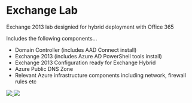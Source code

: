 # Exchange  Lab

<p>Exchange 2013 lab designied for hybrid deployment with Office 365</p>

<p>Includes the following components...</p>
<ul>
<li>Domain Controller (includes AAD Connect install) </li>
<li>Exchange 2013 (includes Azure AD PowerShell tools install)</li>
<li>Exchange 2013 Configuration ready for Exchange Hybrid</li>
<li>Azure Public DNS Zone</li>
<li>Relevant Azure infrastructure components including network, firewall rules etc</li>
</ul>

<a href="https://portal.azure.cn/#create/Microsoft.Template/uri/https%3A%2F%2Fraw.githubusercontent.com%2FHaasHe%2Fexgallatin%2Fmaster%2Fazuredeploy.json" target="_blank">
    <img src="http://azuredeploy.net/deploybutton.png"/>
</a>
<a href="http://armviz.io/#/?load=https%3A%2F%2Fraw.githubusercontent.com%2FHaasHe%2Fexgallatin%2Fmaster%2Fazuredeploy.json" target="_blank">
    <img src="http://armviz.io/visualizebutton.png"/>
</a>
